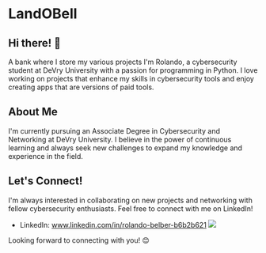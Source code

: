 # LandOBell
## Hi there! 👋
A bank where I store my various projects 
I'm Rolando, a cybersecurity student at DeVry University with a passion for programming in Python. 
I love working on projects that enhance my skills in cybersecurity tools and enjoy creating apps that are versions of paid tools. 

## About Me

I'm currently pursuing an Associate Degree in Cybersecurity and Networking at DeVry University. 
I believe in the power of continuous learning and always seek new challenges to expand my knowledge and experience in the field.

## Let's Connect!

I'm always interested in collaborating on new projects and networking with fellow cybersecurity enthusiasts. 
Feel free to connect with me on LinkedIn!

- LinkedIn: www.linkedin.com/in/rolando-belber-b6b2b621
<a href="httos://linkedin.com/in/rolando-belber-b6b2b621"><img src="https://img.shields.io/badge/-LinkedIn-0072b1?&style=for-the-badge&logoColor=white" /></a>

Looking forward to connecting with you! 😊
